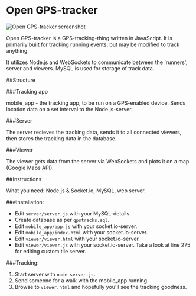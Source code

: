 Open GPS-tracker
========

![Open GPS-tracker screenshot](http://i.imgur.com/nFvnm0F.png)

Open GPS-tracker is a GPS-tracking-thing written in JavaScript. It is primarily built for tracking running events, but may be modified to track anything.

It utilizes Node.js and WebSockets to communicate between the 'runners', server and viewers. MySQL is used for storage of track data.

##Structure

###Tracking app

mobile_app - the tracking app, to be run on a GPS-enabled device. Sends location data on a set interval to the Node.js-server.

###Server

The server recieves the tracking data, sends it to all connected viewers, then stores the tracking data in the database.

###Viewer

The viewer gets data from the server via WebSockets and plots it on a map (Google Maps API).

##Instructions

What you need: Node.js & Socket.io, MySQL, web server.

###Installation:
- Edit `server/server.js` with your MySQL-details.
- Create database as per `gpstracks.sql`.
- Edit `mobile_app/app.js` with your socket.io-server.
- Edit `mobile_app/index.html` with your socket.io-server.
- Edit `viewer/viewer.html` with your socket.io-server.
- Edit `viewer/viewer.js` with your socket.io-server. Take a look at line 275 for editing custom tile server.

###Tracking:
1.  Start server with `node server.js`.
2.  Send someone for a walk with the mobile_app running.
1.	Browse to `viewer.html` and hopefully you'll see the tracking goodness.